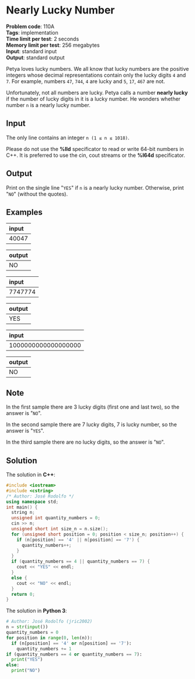 # Nearly Lucky Number
**Problem code**: 110A  
**Tags**: implementation  
**Time limit per test**: 2 seconds  
**Memory limit per test**: 256 megabytes  
**Input**: standard input  
**Output**: standard output  

Petya loves lucky numbers. We all know that lucky numbers are the positive integers whose decimal representations contain only the lucky digits `4` and `7`. For example, numbers `47`, `744`, `4` are lucky and `5`, `17`, `467` are not.

Unfortunately, not all numbers are lucky. Petya calls a number **nearly lucky** if the number of lucky digits in it is a lucky number. He wonders whether number `n` is a nearly lucky number.

## Input
The only line contains an integer `n (1 ≤ n ≤ 1018)`.

Please do not use the **%lld** specificator to read or write 64-bit numbers in С++. It is preferred to use the cin, cout streams or the **%I64d** specificator.

## Output
Print on the single line "`YES`" if `n` is a nearly lucky number. Otherwise, print "`NO`" (without the quotes).

## Examples
| input |
| :--- |
| 40047 |

| output |
| :--- |
| NO |

| input |
| :--- |
| 7747774 |

| output |
| :--- |
| YES |

| input |
| :--- |
| 1000000000000000000 |

| output |
| :--- |
| NO |

## Note
In the first sample there are 3 lucky digits (first one and last two), so the answer is "`NO`".

In the second sample there are 7 lucky digits, 7 is lucky number, so the answer is "`YES`".

In the third sample there are no lucky digits, so the answer is "`NO`".

## Solution
The solution in **C++**:
```cpp
#include <iostream>
#include <cstring>
/* Author: José Rodolfo */
using namespace std;
int main() {
  string n;
  unsigned int quantity_numbers = 0;
  cin >> n;
  unsigned short int size_n = n.size();
  for (unsigned short position = 0; position < size_n; position++) {
    if (n[position] == '4' || n[position] == '7') {
      quantity_numbers++;
    }
  }
  if (quantity_numbers == 4 || quantity_numbers == 7) {
    cout << "YES" << endl;
  }
  else {
    cout << "NO" << endl;
  }
  return 0;
}
```

The solution in **Python 3**:
```python
# Author: José Rodolfo (jric2002)
n = str(input())
quantity_numbers = 0
for position in range(0, len(n)):
  if (n[position] == '4' or n[position] == '7'):
    quantity_numbers += 1
if (quantity_numbers == 4 or quantity_numbers == 7):
  print("YES")
else:
  print("NO")
```